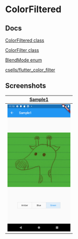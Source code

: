 # ColorFiltered

## Docs

[ColorFiltered class](https://api.flutter.dev/flutter/widgets/ColorFiltered-class.html)

[ColorFilter class](https://api.flutter.dev/flutter/dart-ui/ColorFilter-class.html)

[BlendMode enum](https://api.flutter.dev/flutter/dart-ui/BlendMode-class.html)

[csells/flutter_color_filter](https://github.com/csells/flutter_color_filter)

## Screenshots

|[Sample1](./lib/pages/sample1.dart)|
|:-:|
|<img src="./screenshots/Sample1.png" height="400" alt="Screenshot"/>|

